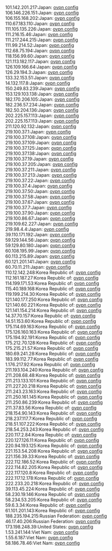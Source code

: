 101.142.201.217:Japan: [ovpn config](vpn/101_142_201_217.ovpn)  
106.146.226.151:Japan: [ovpn config](vpn/106_146_226_151.ovpn)  
106.155.168.202:Japan: [ovpn config](vpn/106_155_168_202.ovpn)  
110.67.183.110:Japan: [ovpn config](vpn/110_67_183_110.ovpn)  
111.105.135.226:Japan: [ovpn config](vpn/111_105_135_226.ovpn)  
111.216.15.46:Japan: [ovpn config](vpn/111_216_15_46.ovpn)  
111.217.244.215:Japan: [ovpn config](vpn/111_217_244_215.ovpn)  
111.99.214.52:Japan: [ovpn config](vpn/111_99_214_52.ovpn)  
112.68.75.194:Japan: [ovpn config](vpn/112_68_75_194.ovpn)  
118.156.99.60:Japan: [ovpn config](vpn/118_156_99_60.ovpn)  
121.113.182.117:Japan: [ovpn config](vpn/121_113_182_117.ovpn)  
126.109.166.64:Japan: [ovpn config](vpn/126_109_166_64.ovpn)  
126.29.194.3:Japan: [ovpn config](vpn/126_29_194_3.ovpn)  
133.32.153.51:Japan: [ovpn config](vpn/133_32_153_51.ovpn)  
14.132.117.8:Japan: [ovpn config](vpn/14_132_117_8.ovpn)  
150.249.83.239:Japan: [ovpn config](vpn/150_249_83_239.ovpn)  
153.129.103.138:Japan: [ovpn config](vpn/153_129_103_138.ovpn)  
182.170.206.105:Japan: [ovpn config](vpn/182_170_206_105.ovpn)  
182.236.57.234:Japan: [ovpn config](vpn/182_236_57_234.ovpn)  
182.50.204.136:Japan: [ovpn config](vpn/182_50_204_136.ovpn)  
202.225.157.113:Japan: [ovpn config](vpn/202_225_157_113.ovpn)  
202.225.157.113:Japan: [ovpn config](vpn/202_225_157_113.ovpn)  
211.120.92.132:Japan: [ovpn config](vpn/211_120_92_132.ovpn)  
219.100.37.1:Japan: [ovpn config](vpn/219_100_37_1.ovpn)  
219.100.37.108:Japan: [ovpn config](vpn/219_100_37_108.ovpn)  
219.100.37.109:Japan: [ovpn config](vpn/219_100_37_109.ovpn)  
219.100.37.125:Japan: [ovpn config](vpn/219_100_37_125.ovpn)  
219.100.37.138:Japan: [ovpn config](vpn/219_100_37_138.ovpn)  
219.100.37.19:Japan: [ovpn config](vpn/219_100_37_19.ovpn)  
219.100.37.205:Japan: [ovpn config](vpn/219_100_37_205.ovpn)  
219.100.37.211:Japan: [ovpn config](vpn/219_100_37_211.ovpn)  
219.100.37.213:Japan: [ovpn config](vpn/219_100_37_213.ovpn)  
219.100.37.22:Japan: [ovpn config](vpn/219_100_37_22.ovpn)  
219.100.37.4:Japan: [ovpn config](vpn/219_100_37_4.ovpn)  
219.100.37.50:Japan: [ovpn config](vpn/219_100_37_50.ovpn)  
219.100.37.58:Japan: [ovpn config](vpn/219_100_37_58.ovpn)  
219.100.37.67:Japan: [ovpn config](vpn/219_100_37_67.ovpn)  
219.100.37.7:Japan: [ovpn config](vpn/219_100_37_7.ovpn)  
219.100.37.90:Japan: [ovpn config](vpn/219_100_37_90.ovpn)  
219.100.86.67:Japan: [ovpn config](vpn/219_100_86_67.ovpn)  
219.109.62.227:Japan: [ovpn config](vpn/219_109_62_227.ovpn)  
219.98.4.4:Japan: [ovpn config](vpn/219_98_4_4.ovpn)  
39.110.171.192:Japan: [ovpn config](vpn/39_110_171_192.ovpn)  
59.129.144.56:Japan: [ovpn config](vpn/59_129_144_56.ovpn)  
59.129.80.180:Japan: [ovpn config](vpn/59_129_80_180.ovpn)  
60.108.195.99:Japan: [ovpn config](vpn/60_108_195_99.ovpn)  
60.113.215.89:Japan: [ovpn config](vpn/60_113_215_89.ovpn)  
60.121.201.141:Japan: [ovpn config](vpn/60_121_201_141.ovpn)  
60.70.11.211:Japan: [ovpn config](vpn/60_70_11_211.ovpn)  
110.12.142.248:Korea Republic of: [ovpn config](vpn/110_12_142_248.ovpn)  
112.161.187.27:Korea Republic of: [ovpn config](vpn/112_161_187_27.ovpn)  
114.199.171.53:Korea Republic of: [ovpn config](vpn/114_199_171_53.ovpn)  
115.40.189.168:Korea Republic of: [ovpn config](vpn/115_40_189_168.ovpn)  
119.199.214.30:Korea Republic of: [ovpn config](vpn/119_199_214_30.ovpn)  
121.140.177.250:Korea Republic of: [ovpn config](vpn/121_140_177_250.ovpn)  
121.140.60.221:Korea Republic of: [ovpn config](vpn/121_140_60_221.ovpn)  
121.141.154.214:Korea Republic of: [ovpn config](vpn/121_141_154_214.ovpn)  
14.37.70.157:Korea Republic of: [ovpn config](vpn/14_37_70_157.ovpn)  
14.51.153.60:Korea Republic of: [ovpn config](vpn/14_51_153_60.ovpn)  
175.114.69.163:Korea Republic of: [ovpn config](vpn/175_114_69_163.ovpn)  
175.126.160.163:Korea Republic of: [ovpn config](vpn/175_126_160_163.ovpn)  
175.194.92.191:Korea Republic of: [ovpn config](vpn/175_194_92_191.ovpn)  
175.212.70.128:Korea Republic of: [ovpn config](vpn/175_212_70_128.ovpn)  
175.215.21.57:Korea Republic of: [ovpn config](vpn/175_215_21_57.ovpn)  
180.69.241.28:Korea Republic of: [ovpn config](vpn/180_69_241_28.ovpn)  
183.99.112.77:Korea Republic of: [ovpn config](vpn/183_99_112_77.ovpn)  
1.176.217.92:Korea Republic of: [ovpn config](vpn/1_176_217_92.ovpn)  
211.193.104.240:Korea Republic of: [ovpn config](vpn/211_193_104_240.ovpn)  
211.208.68.48:Korea Republic of: [ovpn config](vpn/211_208_68_48.ovpn)  
211.213.133.101:Korea Republic of: [ovpn config](vpn/211_213_133_101.ovpn)  
211.227.20.218:Korea Republic of: [ovpn config](vpn/211_227_20_218.ovpn)  
211.243.23.163:Korea Republic of: [ovpn config](vpn/211_243_23_163.ovpn)  
211.250.161.145:Korea Republic of: [ovpn config](vpn/211_250_161_145.ovpn)  
211.250.86.239:Korea Republic of: [ovpn config](vpn/211_250_86_239.ovpn)  
211.37.83.56:Korea Republic of: [ovpn config](vpn/211_37_83_56.ovpn)  
218.154.90.143:Korea Republic of: [ovpn config](vpn/218_154_90_143.ovpn)  
218.237.117.7:Korea Republic of: [ovpn config](vpn/218_237_117_7.ovpn)  
218.51.107.222:Korea Republic of: [ovpn config](vpn/218_51_107_222.ovpn)  
218.54.253.243:Korea Republic of: [ovpn config](vpn/218_54_253_243.ovpn)  
220.117.2.84:Korea Republic of: [ovpn config](vpn/220_117_2_84.ovpn)  
220.127.126.11:Korea Republic of: [ovpn config](vpn/220_127_126_11.ovpn)  
220.94.193.125:Korea Republic of: [ovpn config](vpn/220_94_193_125.ovpn)  
221.153.54.208:Korea Republic of: [ovpn config](vpn/221_153_54_208.ovpn)  
221.156.39.33:Korea Republic of: [ovpn config](vpn/221_156_39_33.ovpn)  
222.112.186.52:Korea Republic of: [ovpn config](vpn/222_112_186_52.ovpn)  
222.114.82.205:Korea Republic of: [ovpn config](vpn/222_114_82_205.ovpn)  
222.117.120.8:Korea Republic of: [ovpn config](vpn/222_117_120_8.ovpn)  
222.117.12.178:Korea Republic of: [ovpn config](vpn/222_117_12_178.ovpn)  
222.233.20.218:Korea Republic of: [ovpn config](vpn/222_233_20_218.ovpn)  
39.113.45.224:Korea Republic of: [ovpn config](vpn/39_113_45_224.ovpn)  
58.230.19.146:Korea Republic of: [ovpn config](vpn/58_230_19_146.ovpn)  
58.234.53.205:Korea Republic of: [ovpn config](vpn/58_234_53_205.ovpn)  
59.6.3.34:Korea Republic of: [ovpn config](vpn/59_6_3_34.ovpn)  
61.101.201.143:Korea Republic of: [ovpn config](vpn/61_101_201_143.ovpn)  
188.235.194.215:Russian Federation: [ovpn config](vpn/188_235_194_215.ovpn)  
46.17.40.206:Russian Federation: [ovpn config](vpn/46_17_40_206.ovpn)  
173.198.248.39:United States: [ovpn config](vpn/173_198_248_39.ovpn)  
1.53.241.144:Viet Nam: [ovpn config](vpn/1_53_241_144.ovpn)  
1.55.6.187:Viet Nam: [ovpn config](vpn/1_55_6_187.ovpn)  
58.186.78.46:Viet Nam: [ovpn config](vpn/58_186_78_46.ovpn)  
